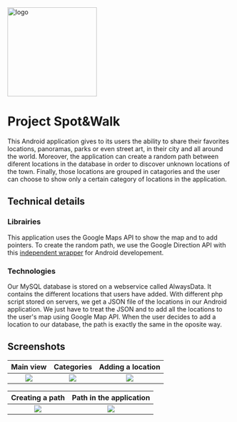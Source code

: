 <img alt="logo" src="../master/img/logo_appli.png" width=200>
  



# Project Spot&Walk

This Android application gives to its users the ability to share their favorites locations, panoramas, parks or even street art, in their city and all around the world. Moreover, the application can create a random path between diferent locations in the database in order to discover unknown locations of the town. Finally, those locations are grouped in catagories and the user can choose to show only a certain category of locations in the application.

## Technical details

### Librairies

This application uses the Google Maps API to show the map and to add pointers. To create the random path, we use the Google Direction API with this [independent wrapper](https://github.com/akexorcist/Android-GoogleDirectionLibrary) for Android developement.

### Technologies

Our MySQL database is stored on a webservice called AlwaysData. It contains the different locations that users have added. With different php script stored on servers, we get a JSON file of the locations in our Android application. We just have to treat the JSON and to add all the locations to the user's map using Google Map API. When the user decides to add a location to our database, the path is exactly the same in the oposite way.

## Screenshots

Main view            |  Categories         |Adding a location 
:-------------------------:|:-------------------------:|:-------------------------:
<img src="../master/img/marqueurs.png">  |  <img src="../master/img/categories.png"> | <img src="../master/img/ajout_spot.png"> 

Creating a path            |  Path in the application         
:-------------------------:|:-------------------------:
<img src="../master/img/ajout_parcours.png">  |  <img src="../master/img/parcours.png"> 


